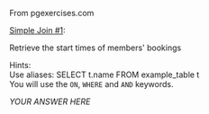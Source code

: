 From pgexercises.com

[Simple Join #1](https://pgexercises.com/questions/joins/simplejoin.html):

Retrieve the start times of members' bookings

Hints:  
Use aliases: SELECT t.name FROM example_table t  
You will use the `ON`, `WHERE` and `AND` keywords.  


*YOUR ANSWER HERE*


```python

```
